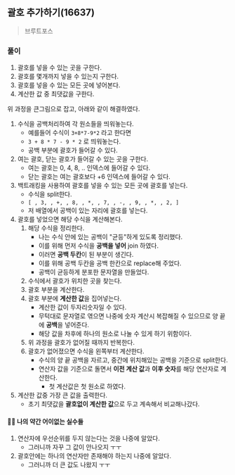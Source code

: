 ## 괄호 추가하기(16637)
> 브루트포스

### 풀이 
1. 괄호를 넣을 수 있는 곳을 구한다. 
2. 괄호를 몇개까지 넣을 수 있는지 구한다. 
3. 괄호를 넣을 수 있는 모든 곳에 넣어본다. 
4. 계산한 값 중 최댓값을 구한다.

위 과정을 큰그림으로 잡고, 아래와 같이 해결하였다. 

1. 수식을 공백처리하여 각 원소들을 띄워놓는다.
   - 예를들어 수식이 `3+8*7-9*2` 라고 한다면
   - ` 3 + 8 * 7 - 9 * 2 ` 로 띄워놓는다. 
   - 공백 부분에 괄호가 들어갈 수 있다.
2. 여는 괄호, 닫는 괄호가 들어갈 수 있는 곳을 구한다. 
   - 여는 괄호는 0, 4, 8, .. 인덱스에 들어갈 수 있다. 
   - 닫는 괄호는 여는 괄호보다 +6 인덱스에 들어갈 수 있다. 
3. 백트래킹을 사용하여 괄호를 넣을 수 있는 모든 곳에 괄호를 넣는다. 
   - 수식을 split한다. 
   - `[ , 3, , +, , 8, , *, , 7, , -, , 9, , *, , 2, ]`
   - 저 배열에서 공백이 있는 자리에 괄호를 넣는다. 
4. 괄호를 넣었으면 해당 수식을 계산해본다. 
   1. 해당 수식을 정리한다.
      - 나는 수식 안에 있는 공백이 "균등"하게 있도록 정리했다.
      - 이를 위해 먼저 수식을 **공백을 넣어** join 하였다. 
      - 이러면 **공백 두칸**이 된 부분이 생긴다. 
      - 이를 위해 공백 두칸을 공백 한칸으로 replace해 주었다. 
      - 공백이 균등하게 분포한 문자열을 만들었다.
   2. 수식에서 괄호가 위치한 곳을 찾는다. 
   3. 괄호 부분을 계산한다. 
   4. 괄호 부분에 **계산한 값**을 집어넣는다. 
      - 계산한 값이 두자리숫자일 수 있다. 
      - 무턱대로 문자열로 엮으면 나중에 숫자 계산시 복잡해질 수 있으므로 양 끝에 **공백**을 넣어준다. 
      - 해당 값을 차후에 하나의 원소로 나눌 수 있게 하기 위함이다.  
   5. 위 과정을 괄호가 없어질 때까지 반복한다. 
   6. 괄호가 없어졌으면 수식을 왼쪽부터 계산한다. 
      - 수식의 양 끝 공백을 자르고, 중간에 위치해있는 공백을 기준으로 split한다. 
      - 연산자 값을 기준으로 돌면서 **이전 계산 값**과 **이후 숫자**를 해당 연산자로 계산한다.  
        - 첫 계산값은 첫 원소로 하였다. 
5. 계산한 값중 가장 큰 값을 출력한다.
   - 초기 최댓값을 **괄호없이 계산한 값**으로 두고 계속해서 비교해나갔다. 

#### 🤦‍♀️ 나의 약간 어이없는 실수들
1. 연산자에 우선순위를 두지 않는다는 것을 나중에 알았다. 
   - 그러니까 자꾸 그 값이 안나오지 ㅜㅜ
2. 괄호안에는 하나의 연산자만 존재해야 하는지 나중에 알았다. 
   - 그러니까 더 큰 값도 나왔지 ㅜㅜ  